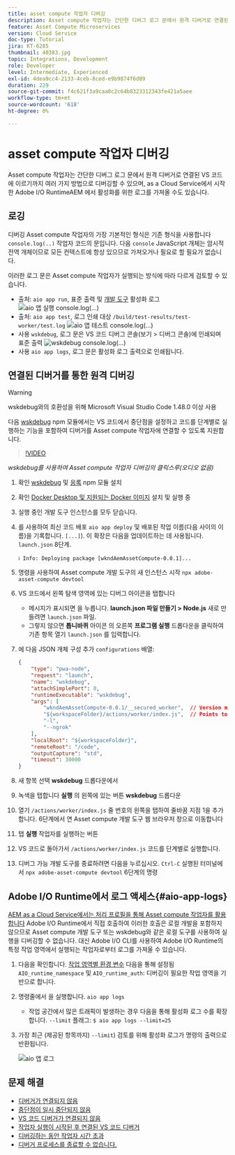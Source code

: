 ```yaml
---
title: asset compute 작업자 디버깅
description: Asset compute 작업자는 간단한 디버그 로그 문에서 원격 디버거로 연결된 VS 코드에 이르기까지 여러 가지 방법으로 디버깅할 수 있으며, as a Cloud Service에서 시작한 Adobe I/O RuntimeAEM 에서 활성화를 위한 로그를 가져올 수도 있습니다.
feature: Asset Compute Microservices
version: Cloud Service
doc-type: Tutorial
jira: KT-6285
thumbnail: 40383.jpg
topic: Integrations, Development
role: Developer
level: Intermediate, Experienced
exl-id: 4dea9cc4-2133-4ceb-8ced-e9b9874f6d89
duration: 229
source-git-commit: f4c621f3a9caa8c2c64b8323312343fe421a5aee
workflow-type: tm+mt
source-wordcount: '618'
ht-degree: 0%

---
```


# asset compute 작업자 디버깅

Asset compute 작업자는 간단한 디버그 로그 문에서 원격 디버거로 연결된 VS 코드에 이르기까지 여러 가지 방법으로 디버깅할 수 있으며, as a Cloud Service에서 시작한 Adobe I/O RuntimeAEM 에서 활성화를 위한 로그를 가져올 수도 있습니다.

## 로깅

디버깅 Asset compute 작업자의 가장 기본적인 형식은 기존 형식을 사용합니다 `console.log(..)` 작업자 코드의 문입니다. 다음 `console` JavaScript 개체는 암시적 전역 개체이므로 모든 컨텍스트에 항상 있으므로 가져오거나 필요로 할 필요가 없습니다.

이러한 로그 문은 Asset compute 작업자가 실행되는 방식에 따라 다르게 검토할 수 있습니다.

+ 출처: `aio app run`, 표준 출력 및 [개발 도구](../develop/development-tool.md) 활성화 로그
  ![aio 앱 실행 console.log(...)](./assets/debug/console-log__aio-app-run.png)
+ 출처: `aio app test`, 로그 인쇄 대상 `/build/test-results/test-worker/test.log`
  ![aio 앱 테스트 console.log(...)](./assets/debug/console-log__aio-app-test.png)
+ 사용 `wskdebug`, 로그 문은 VS 코드 디버그 콘솔(보기 > 디버그 콘솔)에 인쇄되며 표준 출력
  ![wskdebug console.log(...)](./assets/debug/console-log__wskdebug.png)
+ 사용 `aio app logs`, 로그 문은 활성화 로그 출력으로 인쇄됩니다.

## 연결된 디버거를 통한 원격 디버깅

>[!WARNING]
>
>wskdebug와의 호환성을 위해 Microsoft Visual Studio Code 1.48.0 이상 사용

다음 [wskdebug](https://www.npmjs.com/package/@openwhisk/wskdebug) npm 모듈에서는 VS 코드에서 중단점을 설정하고 코드를 단계별로 실행하는 기능을 포함하여 디버거를 Asset compute 작업자에 연결할 수 있도록 지원합니다.

>[!VIDEO](https://video.tv.adobe.com/v/40383?quality=12&learn=on)

_wskdebug를 사용하여 Asset compute 작업자 디버깅의 클릭스루(오디오 없음)_

1. 확인 [wskdebug](../set-up/development-environment.md#wskdebug) 및 [응록](../set-up/development-environment.md#ngork) npm 모듈 설치
1. 확인 [Docker Desktop 및 지원되는 Docker 이미지](../set-up/development-environment.md#docker) 설치 및 실행 중
1. 실행 중인 개발 도구 인스턴스를 모두 닫습니다.
1. 를 사용하여 최신 코드 배포 `aio app deploy`  및 배포된 작업 이름(다음 사이의 이름)을 기록합니다. `[...]`). 이 확장은 다음을 업데이트하는 데 사용됩니다. `launch.json` 8단계.

   ```
   ℹ Info: Deploying package [wkndAemAssetCompute-0.0.1]...
   ```


1. 명령을 사용하여 Asset compute 개발 도구의 새 인스턴스 시작 `npx adobe-asset-compute devtool`
1. VS 코드에서 왼쪽 탐색 영역에 있는 디버그 아이콘을 탭합니다
   + 메시지가 표시되면 을 누릅니다. __launch.json 파일 만들기 > Node.js__ 새로 만들려면 `launch.json` 파일.
   + 그렇지 않으면 __톱니바퀴__ 아이콘 의 오른쪽 __프로그램 실행__ 드롭다운을 클릭하여 기존 항목 열기 `launch.json` 를 입력합니다.
1. 에 다음 JSON 개체 구성 추가 `configurations` 배열:

   ```json
   {
       "type": "pwa-node",
       "request": "launch",
       "name": "wskdebug",
       "attachSimplePort": 0,
       "runtimeExecutable": "wskdebug",
       "args": [
           "wkndAemAssetCompute-0.0.1/__secured_worker",  // Version must match your Asset Compute worker's version
           "${workspaceFolder}/actions/worker/index.js",  // Points to your worker
           "-l",
           "--ngrok"
       ],
       "localRoot": "${workspaceFolder}",
       "remoteRoot": "/code",
       "outputCapture": "std",
       "timeout": 30000
   }
   ```

1. 새 항목 선택 __wskdebug__ 드롭다운에서
1. 녹색을 탭합니다 __실행__ 의 왼쪽에 있는 버튼 __wskdebug__ 드롭다운
1. 열기 `/actions/worker/index.js` 줄 번호의 왼쪽을 탭하여 줄바꿈 지점 1을 추가합니다. 6단계에서 연 Asset compute 개발 도구 웹 브라우저 창으로 이동합니다
1. 탭 __실행__ 작업자를 실행하는 버튼
1. VS 코드로 돌아가서 `/actions/worker/index.js` 코드를 단계별로 실행합니다.
1. 디버그 가능 개발 도구를 종료하려면 다음을 누르십시오. `Ctrl-C` 실행된 터미널에서 `npx adobe-asset-compute devtool` 6단계의 명령

## Adobe I/O Runtime에서 로그 액세스{#aio-app-logs}

[AEM as a Cloud Service에서는 처리 프로필을 통해 Asset compute 작업자를 활용합니다](../deploy/processing-profiles.md) Adobe I/O Runtime에서 직접 호출하여 이러한 호출은 로컬 개발을 포함하지 않으므로 Asset compute 개발 도구 또는 wskdebug와 같은 로컬 도구를 사용하여 실행을 디버깅할 수 없습니다. 대신 Adobe I/O CLI를 사용하여 Adobe I/O Runtime의 특정 작업 영역에서 실행되는 작업자로부터 로그를 가져올 수 있습니다.

1. 다음을 확인합니다. [작업 영역별 환경 변수](../deploy/runtime.md) 다음을 통해 설정됨 `AIO_runtime_namespace` 및 `AIO_runtime_auth`: 디버깅이 필요한 작업 영역을 기반으로 합니다.
1. 명령줄에서 을 실행합니다. `aio app logs`
   + 작업 공간에서 많은 트래픽이 발생하는 경우 다음을 통해 활성화 로그 수를 확장합니다. `--limit` 플래그:
     `$ aio app logs --limit=25`
1. 가장 최근 (제공된 항목까지) `--limit`) 검토를 위해 활성화 로그가 명령의 출력으로 반환됩니다.

   ![aio 앱 로그](./assets/debug/aio-app-logs.png)

## 문제 해결

+ [디버거가 연결되지 않음](../troubleshooting.md#debugger-does-not-attach)
+ [중단점이 일시 중단되지 않음](../troubleshooting.md#breakpoints-no-pausing)
+ [VS 코드 디버거가 연결되지 않음](../troubleshooting.md#vs-code-debugger-not-attached)
+ [작업자 실행이 시작된 후 연결된 VS 코드 디버거](../troubleshooting.md#vs-code-debugger-attached-after-worker-execution-began)
+ [디버깅하는 동안 작업자 시간 초과](../troubleshooting.md#worker-times-out-while-debugging)
+ [디버거 프로세스를 종료할 수 없습니다.](../troubleshooting.md#cannot-terminate-debugger-process)
